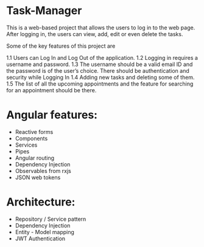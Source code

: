 # Task-Manager


This is a web-based project that allows the users to log in to the web page. After logging in, the users can view, add, edit or even delete the tasks.

Some of the key features of this project are

1.1 Users can Log In and Log Out of the application.
1.2 Logging in requires a username and password. 
1.3 The username should be a valid email ID and the password is of the user’s choice. There should be authentication and security while Logging In
1.4 Adding new tasks and deleting some of them. 
1.5 The list of all the upcoming appointments and the feature for searching for an appointment should be there.


# Angular features:

- Reactive forms
- Components
- Services
- Pipes
- Angular routing
- Dependency Injection
- Observables from rxjs
- JSON web tokens

# Architecture: 
- Repository / Service pattern
- Dependency Injection
- Entity - Model mapping
- JWT Authentication
